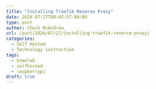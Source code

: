 ```yaml
---
title: "Installing Traefik Reverse Proxy"
date: 2020-07-27T09:42:57-04:00
type: post
author: Chuck McAndrew
url: /post/2020/07/27/installing-traefik-reverse-proxy/
categories:
  - Self Hosted
  - Technology instruction
tags:
  - homelab
  - selfhosted
  - raspberrypi
draft: true
---
```

